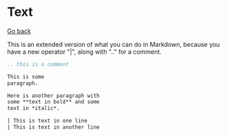 # Text

[Go back](..#writing-rst-documents)

This is an extended version of what you can do in Markdown, because you have a new operator "|", along with ".." for a comment.

```rest
.. this is a comment

This is some
paragraph.

Here is another paragraph with
some **text in bold** and some
text in *italic*.

| This is text in one line
| This is text in another line
```